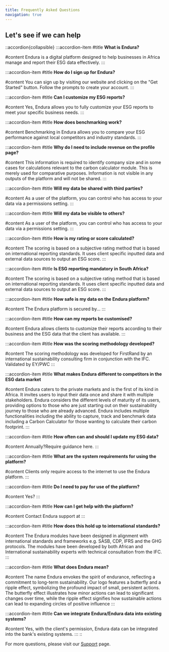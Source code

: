 ```yaml
---
title: Frequently Asked Questions
navigation: true
---
```


## Let's see if we can help

::accordion{collapsible}
  :::accordion-item
  #title
  **What is Endura?**
  
  #content
  Endura is a digital platform designed to help businesses in Africa manage and report their ESG data effectively.
  :::

  :::accordion-item
  #title
  **How do I sign up for Endura?**
  
  #content
  You can sign up by visiting our website and clicking on the "Get Started" button. Follow the prompts to create your account.
  :::

  :::accordion-item
  #title
  **Can I customize my ESG reports?**
  
  #content
  Yes, Endura allows you to fully customize your ESG reports to meet your specific business needs.
  :::

  :::accordion-item
  #title
  **How does benchmarking work?**
  
  #content
  Benchmarking in Endura allows you to compare your ESG performance against local competitors and industry standards.
  :::

  :::accordion-item
  #title
  **Why do I need to include revenue on the profile page?**
  
  #content
  This information is required to identify company size and in some cases for calculations relevant to the carbon calculator module. This is merely used for comparative purposes. Information is not visible in any outputs of the platform and will not be shared.
  :::

  :::accordion-item
  #title
  **Will my data be shared with third parties?**
  
  #content
  As a user of the platform, you can control who has access to your data via a permissions setting.
  :::

  :::accordion-item
  #title
  **Will my data be visible to others?**
  
  #content
  As a user of the platform, you can control who has access to your data via a permissions setting.
  :::

  :::accordion-item
  #title
  **How is my rating or score calculated?**
  
  #content
  The scoring is based on a subjective rating method that is based on international reporting standards. It uses client specific inputted data and external data sources to output an ESG score.
  :::

  :::accordion-item
  #title
  **Is ESG reporting mandatory in South Africa?**
  
  #content
  The scoring is based on a subjective rating method that is based on international reporting standards. It uses client specific inputted data and external data sources to output an ESG score.
  :::

  :::accordion-item
  #title
  **How safe is my data on the Endura platform?**
  
  #content
  The Endura platform is secured by...
  :::

  :::accordion-item
  #title
  **How can my reports be customised?**
  
  #content
  Endura allows clients to customize their reports according to their business and the ESG data that the client has available.
  :::

  :::accordion-item
  #title
  **How was the scoring methodology developed?**
  
  #content
  The scoring methodology was developed for FirstRand by an international sustainability consulting firm in conjunction with the IFC. Validated by EY/PWC
  :::

  :::accordion-item
  #title
  **What makes Endura different to competitors in the ESG data market**
  
  #content
  Endura caters to the private markets and is the first of its kind in Africa. It invites users to input their data once and share it with multiple stakeholders. Endura considers the different levels of maturity of its users, providing options to those who are just starting out on their sustainability journey to those who are already advanced. Endura includes multiple functionalities including the ability to capture, track and benchmark data including a Carbon Calculator for those wanting to calculate their carbon footprint.
  :::

  :::accordion-item
  #title 
  **How often can and should I update my ESG data?**
  
  #content
  Annually?Require guidance here.
  :::

  :::accordion-item
  #title
  **What are the system requirements for using the platform?**
  
  #content
  Clients only require access to the internet to use the Endura platform.
  :::

  :::accordion-item
  #title
  **Do I need to pay for use of the platform?**
  
  #content
  Yes?
  :::

  :::accordion-item
  #title
  **How can I get help with the platform?**
  
  #content
  Contact Endura support at
  :::

  :::accordion-item
  #title
  **How does this hold up to international standards?**
  
  #content
  The Endura modules have been designed in alignment with international standards and frameworks e.g. SASB, CDP, IFRS and the GHG protocols. The modules have been developed by both African and International sustainability experts with technical consultation from the IFC.
  :::

  :::accordion-item
  #title
  **What does Endura mean?**
  
  #content
  The name Endura envokes the spirit of endurance, reflecting a commitment to long-term sustainability. Our logo features a butterfly and a ripple effect, symbolizing the profound impact of small, persistent actions. The butterfly effect illustrates how minor actions can lead to significant changes over time, while the ripple effect signifies how sustainable actions can lead to expanding circles of positive influence
  :::

  :::accordion-item
  #title
  **Can we integrate Endura/Endura data into existing systems?**
  
  #content
  Yes, with the client's permission, Endura data can be integrated into the bank's existing systems.
  :::
::

For more questions, please visit our [Support](../support/contact-support) page.

